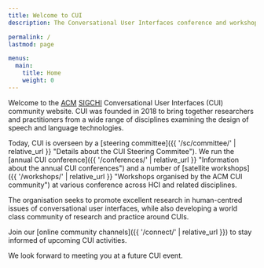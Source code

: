 ```yaml
---
title: Welcome to CUI
description: The Conversational User Interfaces conference and workshop series.

permalink: /
lastmod: page

menus:
  main:
    title: Home
    weight: 0
---
```


Welcome to the [ACM](https://www.acm.org/ "Association for Computing Machinery") [SIGCHI](https://sigchi.org "ACM Special Interest Group on Computer-Human Interaction") Conversational User Interfaces (CUI) community website. CUI was founded in 2018 to bring together researchers and practitioners from a wide range of disciplines examining the design of speech and language technologies. 

Today, CUI is overseen by a [steering committee]({{ '/sc/committee/' | relative_url }} "Details about the CUI Steering Commitee"). We run the [annual CUI conference]({{ '/conferences/' | relative_url }} "Information about the annual CUI conferences") and a number of [satellite workshops]({{ '/workshops/' | relative_url }} "Workshops organised by the ACM CUI community") at various conference across HCI and related disciplines. 

The organisation seeks to promote excellent research in human-centred issues of conversational user interfaces, while also developing a world class community of research and practice around CUIs.

Join our [online community channels]({{ '/connect/' | relative_url }}) to stay informed of upcoming CUI activities.

We look forward to meeting you at a future CUI event.
